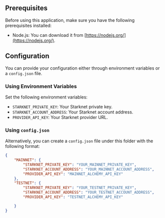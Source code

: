 

## Prerequisites

Before using this application, make sure you have the following prerequisites installed:

- Node.js: You can download it from [https://nodejs.org/](https://nodejs.org/).

## Configuration
You can provide your configuration either through environment variables or a `config.json` file.

### Using Environment Variables

Set the following environment variables:

- `STARKNET_PRIVATE_KEY`: Your Starknet private key.
- `STARKNET_ACCOUNT_ADDRESS`: Your Starknet account address.
- `PROVIDER_API_KEY`: Your Starknet provider URL.

### Using `config.json`

Alternatively, you can create a `config.json` file under this folder with the following format:

```json
{
    "MAINNET": {
        "STARKNET_PRIVATE_KEY": "YOUR_MAINNET_PRIVATE_KEY",
        "STARKNET_ACCOUNT_ADDRESS": "YOUR_MAINNET_ACCOUNT_ADDRESS",
        "PROVIDER_API_KEY": "MAINNET_ALCHEMY_API_KEY"
    },
    "TESTNET": {
        "STARKNET_PRIVATE_KEY": "YOUR_TESTNET_PRIVATE_KEY",
        "STARKNET_ACCOUNT_ADDRESS": "YOUR_TESTNET_ACCOUNT_ADDRESS",
        "PROVIDER_API_KEY": "TESTNET_ALCHEMY_API_KEY"

    }
}
